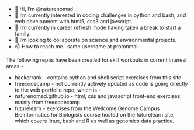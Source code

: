 - 👋 Hi, I’m @naturenomad
- 👀 I’m currently interested in coding challenges in python and bash, and web development with html5, css3 and javscript.
- 🌱 I’m currently in career refresh mode having taken a break to start a family.
- 💞️ I’m looking to collaborate on science and environmental projects.
- 📫 How to reach me.. same username at protonmail.

<!---
naturenomad/naturenomad is a ✨ special ✨ repository because its `README.md` (this file) appears on your GitHub profile.
You can click the Preview link to take a look at your changes.
--->

The following repos have been created for skill workouts in current interest areas -
- hackerrank - contains python and shell script exercises from this site
- freecodecamp - not currently actively updated as code is going directly to the web portfolio repo, which is -
- naturenomad.github.io - html, css and javascript front-end exercises mainly from freecodecamp
- futurelearn - exercises from the Wellcome Genome Campus Bioinformatics for Biologists course hosted on the futurelearn site, which covers linux, bash and R as well as genomics data practice.
